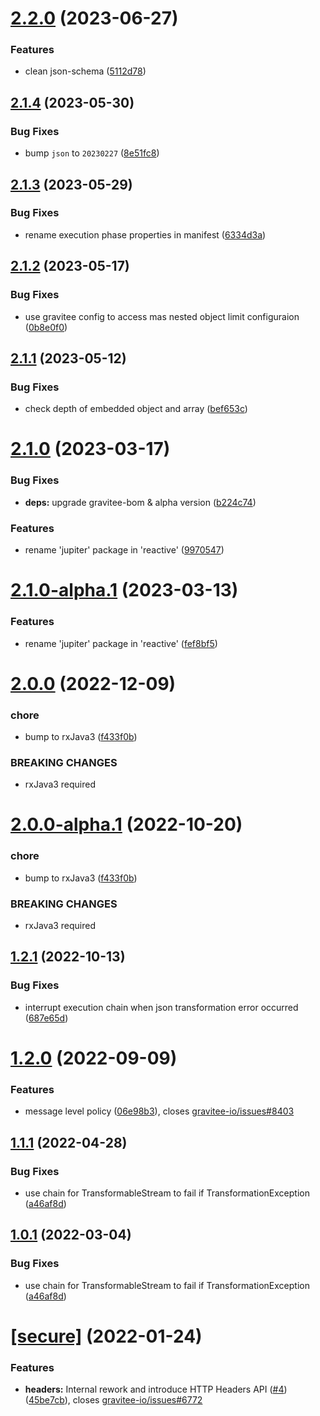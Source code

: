 # [2.2.0](https://github.com/gravitee-io/gravitee-policy-json-xml/compare/2.1.4...2.2.0) (2023-06-27)


### Features

* clean json-schema ([5112d78](https://github.com/gravitee-io/gravitee-policy-json-xml/commit/5112d7815afa089f12ba07d0d58c761318403e42))

## [2.1.4](https://github.com/gravitee-io/gravitee-policy-json-xml/compare/2.1.3...2.1.4) (2023-05-30)


### Bug Fixes

* bump `json` to `20230227` ([8e51fc8](https://github.com/gravitee-io/gravitee-policy-json-xml/commit/8e51fc8bd69916ad5dd375b0f50a87fdfe649ad8))

## [2.1.3](https://github.com/gravitee-io/gravitee-policy-json-xml/compare/2.1.2...2.1.3) (2023-05-29)


### Bug Fixes

* rename execution phase properties in manifest ([6334d3a](https://github.com/gravitee-io/gravitee-policy-json-xml/commit/6334d3afe04eade270125117e638153c76e9ff93))

## [2.1.2](https://github.com/gravitee-io/gravitee-policy-json-xml/compare/2.1.1...2.1.2) (2023-05-17)


### Bug Fixes

* use gravitee config to access mas nested object limit configuraion ([0b8e0f0](https://github.com/gravitee-io/gravitee-policy-json-xml/commit/0b8e0f00b3931b61d9d5b9fc9bafcad0a530bc1d))

## [2.1.1](https://github.com/gravitee-io/gravitee-policy-json-xml/compare/2.1.0...2.1.1) (2023-05-12)


### Bug Fixes

* check depth of embedded object and array ([bef653c](https://github.com/gravitee-io/gravitee-policy-json-xml/commit/bef653cf7d7f8d073803d26908f5309d2210e0ef))

# [2.1.0](https://github.com/gravitee-io/gravitee-policy-json-xml/compare/2.0.0...2.1.0) (2023-03-17)


### Bug Fixes

* **deps:** upgrade gravitee-bom & alpha version ([b224c74](https://github.com/gravitee-io/gravitee-policy-json-xml/commit/b224c747ec56468f0ebc4ca4e823c72b686d04bc))


### Features

* rename 'jupiter' package in 'reactive' ([9970547](https://github.com/gravitee-io/gravitee-policy-json-xml/commit/9970547823f0f9113983023c7340af3a96f739a9))

# [2.1.0-alpha.1](https://github.com/gravitee-io/gravitee-policy-json-xml/compare/2.0.0...2.1.0-alpha.1) (2023-03-13)


### Features

* rename 'jupiter' package in 'reactive' ([fef8bf5](https://github.com/gravitee-io/gravitee-policy-json-xml/commit/fef8bf577ae9cb4d42dc276bf279873e0ccc026a))

# [2.0.0](https://github.com/gravitee-io/gravitee-policy-json-xml/compare/1.2.1...2.0.0) (2022-12-09)


### chore

* bump to rxJava3 ([f433f0b](https://github.com/gravitee-io/gravitee-policy-json-xml/commit/f433f0b9cd6ad8d269da1522c914c9b0aaa2484f))


### BREAKING CHANGES

* rxJava3 required

# [2.0.0-alpha.1](https://github.com/gravitee-io/gravitee-policy-json-xml/compare/1.2.1...2.0.0-alpha.1) (2022-10-20)


### chore

* bump to rxJava3 ([f433f0b](https://github.com/gravitee-io/gravitee-policy-json-xml/commit/f433f0b9cd6ad8d269da1522c914c9b0aaa2484f))


### BREAKING CHANGES

* rxJava3 required

## [1.2.1](https://github.com/gravitee-io/gravitee-policy-json-xml/compare/1.2.0...1.2.1) (2022-10-13)


### Bug Fixes

* interrupt execution chain when json transformation error occurred ([687e65d](https://github.com/gravitee-io/gravitee-policy-json-xml/commit/687e65d262cc69f81dfdd5cae06d9c2e2b896d26))

# [1.2.0](https://github.com/gravitee-io/gravitee-policy-json-xml/compare/1.1.1...1.2.0) (2022-09-09)


### Features

* message level policy ([06e98b3](https://github.com/gravitee-io/gravitee-policy-json-xml/commit/06e98b3c75abefc85a4783530cfd9066fb566354)), closes [gravitee-io/issues#8403](https://github.com/gravitee-io/issues/issues/8403)

## [1.1.1](https://github.com/gravitee-io/gravitee-policy-json-xml/compare/1.1.0...1.1.1) (2022-04-28)


### Bug Fixes

* use chain for TransformableStream to fail if TransformationException ([a46af8d](https://github.com/gravitee-io/gravitee-policy-json-xml/commit/a46af8d581cccf3c394841193e4a53e0db4b9937))

## [1.0.1](https://github.com/gravitee-io/gravitee-policy-json-xml/compare/1.0.0...1.0.1) (2022-03-04)


### Bug Fixes

* use chain for TransformableStream to fail if TransformationException ([a46af8d](https://github.com/gravitee-io/gravitee-policy-json-xml/commit/a46af8d581cccf3c394841193e4a53e0db4b9937))

# [[secure]](https://github.com/gravitee-io/gravitee-policy-json-xml/compare/1.0.0...[secure]) (2022-01-24)


### Features

* **headers:** Internal rework and introduce HTTP Headers API ([#4](https://github.com/gravitee-io/gravitee-policy-json-xml/issues/4)) ([45be7cb](https://github.com/gravitee-io/gravitee-policy-json-xml/commit/45be7cb3103b127e61bea174efd4c5f42ff2e025)), closes [gravitee-io/issues#6772](https://github.com/gravitee-io/issues/issues/6772)
